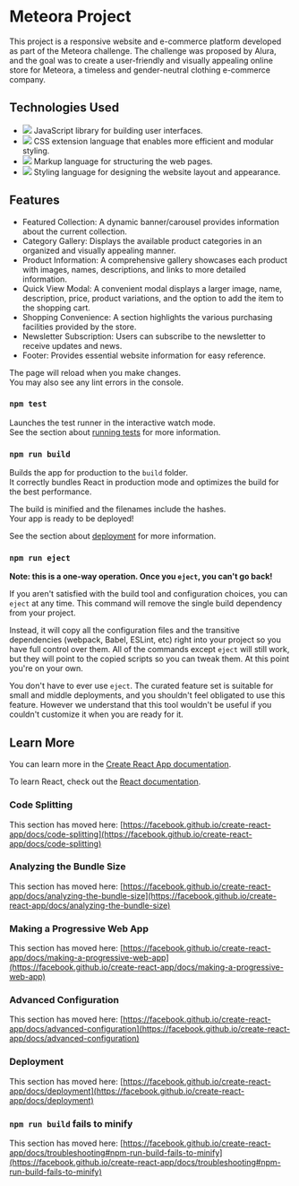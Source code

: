 # Meteora Project

This project is a responsive website and e-commerce platform developed as part of the Meteora challenge. The challenge was proposed by Alura, and the goal was to create a user-friendly and visually appealing online store for Meteora, a timeless and gender-neutral clothing e-commerce company.

## Technologies Used

- ![](https://img.shields.io/badge/REACT-61dafb?style=for-the-badge&logo=react&logoColor=414141) JavaScript library for building user interfaces.
- ![](https://img.shields.io/badge/SASS-c69?style=for-the-badge&logo=sass&logoColor=white) CSS extension language that enables more efficient and modular styling.
- ![](https://img.shields.io/badge/HTML-e06b12?style=for-the-badge&logo=html5&logoColor=white) Markup language for structuring the web pages.
-  ![](https://img.shields.io/badge/CSS-1283e0?&style=for-the-badge&logo=css3&logoColor=white) Styling language for designing the website layout and appearance.

## Features

- Featured Collection: A dynamic banner/carousel provides information about the current collection.
- Category Gallery: Displays the available product categories in an organized and visually appealing manner.
- Product Information: A comprehensive gallery showcases each product with images, names, descriptions, and links to more detailed information.
- Quick View Modal: A convenient modal displays a larger image, name, description, price, product variations, and the option to add the item to the shopping cart.
- Shopping Convenience: A section highlights the various purchasing facilities provided by the store.
- Newsletter Subscription: Users can subscribe to the newsletter to receive updates and news.
- Footer: Provides essential website information for easy reference.

The page will reload when you make changes.\
You may also see any lint errors in the console.

### `npm test`

Launches the test runner in the interactive watch mode.\
See the section about [running tests](https://facebook.github.io/create-react-app/docs/running-tests) for more information.

### `npm run build`

Builds the app for production to the `build` folder.\
It correctly bundles React in production mode and optimizes the build for the best performance.

The build is minified and the filenames include the hashes.\
Your app is ready to be deployed!

See the section about [deployment](https://facebook.github.io/create-react-app/docs/deployment) for more information.

### `npm run eject`

**Note: this is a one-way operation. Once you `eject`, you can't go back!**

If you aren't satisfied with the build tool and configuration choices, you can `eject` at any time. This command will remove the single build dependency from your project.

Instead, it will copy all the configuration files and the transitive dependencies (webpack, Babel, ESLint, etc) right into your project so you have full control over them. All of the commands except `eject` will still work, but they will point to the copied scripts so you can tweak them. At this point you're on your own.

You don't have to ever use `eject`. The curated feature set is suitable for small and middle deployments, and you shouldn't feel obligated to use this feature. However we understand that this tool wouldn't be useful if you couldn't customize it when you are ready for it.

## Learn More

You can learn more in the [Create React App documentation](https://facebook.github.io/create-react-app/docs/getting-started).

To learn React, check out the [React documentation](https://reactjs.org/).

### Code Splitting

This section has moved here: [https://facebook.github.io/create-react-app/docs/code-splitting](https://facebook.github.io/create-react-app/docs/code-splitting)

### Analyzing the Bundle Size

This section has moved here: [https://facebook.github.io/create-react-app/docs/analyzing-the-bundle-size](https://facebook.github.io/create-react-app/docs/analyzing-the-bundle-size)

### Making a Progressive Web App

This section has moved here: [https://facebook.github.io/create-react-app/docs/making-a-progressive-web-app](https://facebook.github.io/create-react-app/docs/making-a-progressive-web-app)

### Advanced Configuration

This section has moved here: [https://facebook.github.io/create-react-app/docs/advanced-configuration](https://facebook.github.io/create-react-app/docs/advanced-configuration)

### Deployment

This section has moved here: [https://facebook.github.io/create-react-app/docs/deployment](https://facebook.github.io/create-react-app/docs/deployment)

### `npm run build` fails to minify

This section has moved here: [https://facebook.github.io/create-react-app/docs/troubleshooting#npm-run-build-fails-to-minify](https://facebook.github.io/create-react-app/docs/troubleshooting#npm-run-build-fails-to-minify)
